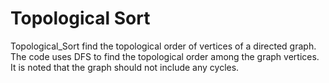 # Topological Sort

Topological_Sort find the topological order of vertices of a directed graph. The code uses DFS to find the topological order among the graph vertices. It is noted that the graph should not include any cycles.
